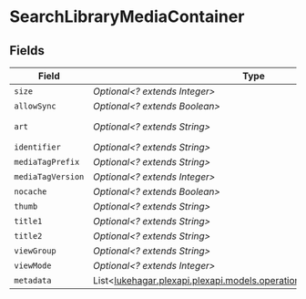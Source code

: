 # SearchLibraryMediaContainer


## Fields

| Field                                                                                                                       | Type                                                                                                                        | Required                                                                                                                    | Description                                                                                                                 | Example                                                                                                                     |
| --------------------------------------------------------------------------------------------------------------------------- | --------------------------------------------------------------------------------------------------------------------------- | --------------------------------------------------------------------------------------------------------------------------- | --------------------------------------------------------------------------------------------------------------------------- | --------------------------------------------------------------------------------------------------------------------------- |
| `size`                                                                                                                      | *Optional<? extends Integer>*                                                                                               | :heavy_minus_sign:                                                                                                          | N/A                                                                                                                         | 2                                                                                                                           |
| `allowSync`                                                                                                                 | *Optional<? extends Boolean>*                                                                                               | :heavy_minus_sign:                                                                                                          | N/A                                                                                                                         | false                                                                                                                       |
| `art`                                                                                                                       | *Optional<? extends String>*                                                                                                | :heavy_minus_sign:                                                                                                          | N/A                                                                                                                         | /:/resources/show-fanart.jpg                                                                                                |
| `identifier`                                                                                                                | *Optional<? extends String>*                                                                                                | :heavy_minus_sign:                                                                                                          | N/A                                                                                                                         | com.plexapp.plugins.library                                                                                                 |
| `mediaTagPrefix`                                                                                                            | *Optional<? extends String>*                                                                                                | :heavy_minus_sign:                                                                                                          | N/A                                                                                                                         | /system/bundle/media/flags/                                                                                                 |
| `mediaTagVersion`                                                                                                           | *Optional<? extends Integer>*                                                                                               | :heavy_minus_sign:                                                                                                          | N/A                                                                                                                         | 1698860922                                                                                                                  |
| `nocache`                                                                                                                   | *Optional<? extends Boolean>*                                                                                               | :heavy_minus_sign:                                                                                                          | N/A                                                                                                                         | true                                                                                                                        |
| `thumb`                                                                                                                     | *Optional<? extends String>*                                                                                                | :heavy_minus_sign:                                                                                                          | N/A                                                                                                                         | /:/resources/show.png                                                                                                       |
| `title1`                                                                                                                    | *Optional<? extends String>*                                                                                                | :heavy_minus_sign:                                                                                                          | N/A                                                                                                                         | TV Shows                                                                                                                    |
| `title2`                                                                                                                    | *Optional<? extends String>*                                                                                                | :heavy_minus_sign:                                                                                                          | N/A                                                                                                                         | Search for ''                                                                                                               |
| `viewGroup`                                                                                                                 | *Optional<? extends String>*                                                                                                | :heavy_minus_sign:                                                                                                          | N/A                                                                                                                         | season                                                                                                                      |
| `viewMode`                                                                                                                  | *Optional<? extends Integer>*                                                                                               | :heavy_minus_sign:                                                                                                          | N/A                                                                                                                         | 65593                                                                                                                       |
| `metadata`                                                                                                                  | List<[lukehagar.plexapi.plexapi.models.operations.SearchLibraryMetadata](../../models/operations/SearchLibraryMetadata.md)> | :heavy_minus_sign:                                                                                                          | N/A                                                                                                                         |                                                                                                                             |